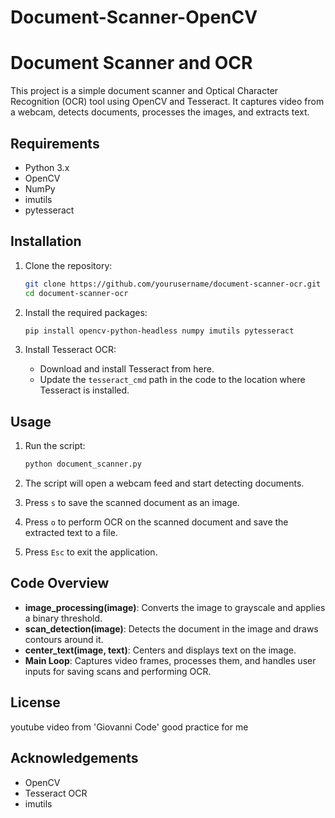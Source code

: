 # Document-Scanner-OpenCV
# Document Scanner and OCR

This project is a simple document scanner and Optical Character Recognition (OCR) tool using OpenCV and Tesseract. It captures video from a webcam, detects documents, processes the images, and extracts text.

## Requirements

- Python 3.x
- OpenCV
- NumPy
- imutils
- pytesseract

## Installation

1. Clone the repository:
    ```bash
    git clone https://github.com/yourusername/document-scanner-ocr.git
    cd document-scanner-ocr
    ```

2. Install the required packages:
    ```bash
    pip install opencv-python-headless numpy imutils pytesseract
    ```

3. Install Tesseract OCR:
    - Download and install Tesseract from here.
    - Update the `tesseract_cmd` path in the code to the location where Tesseract is installed.

## Usage

1. Run the script:
    ```bash
    python document_scanner.py
    ```

2. The script will open a webcam feed and start detecting documents.

3. Press `s` to save the scanned document as an image.

4. Press `o` to perform OCR on the scanned document and save the extracted text to a file.

5. Press `Esc` to exit the application.

## Code Overview

- **image_processing(image)**: Converts the image to grayscale and applies a binary threshold.
- **scan_detection(image)**: Detects the document in the image and draws contours around it.
- **center_text(image, text)**: Centers and displays text on the image.
- **Main Loop**: Captures video frames, processes them, and handles user inputs for saving scans and performing OCR.

## License
youtube video from 'Giovanni Code'
good practice for me

## Acknowledgements

- OpenCV
- Tesseract OCR
- imutils


